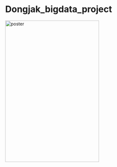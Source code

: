 # Dongjak_bigdata_project
<img src="C:\Users\jmlee\Desktop\동작구빅데이터\공모전 포스터.jpg" width="300px" height="450px" title="px(픽셀) 크기 설정" alt="poster"></img><br/>

